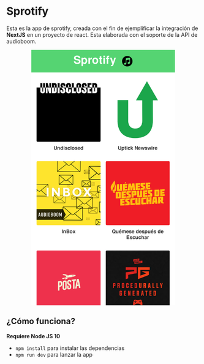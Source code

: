 # Sprotify

Esta es la app de sprotify, creada con el fin de ejemplificar la integración de **NextJS** en un proyecto de react. Esta elaborada con el soporte de la API de audioboom.

<div style='display: flex; justify-content: center;' >
<img src='./.staticReadme/main.png' width='375' height='667'>
</div>



## ¿Cómo funciona?

**Requiere Node JS 10**

 * `npm install` para instalar las dependencias
 * `npm run dev` para lanzar la app